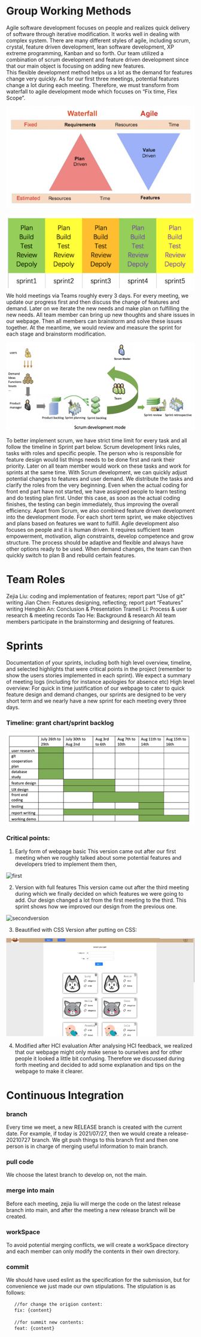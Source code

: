 # Group Working Methods
Agile software development focuses on people and realizes quick delivery of software through iterative modification. It works well in dealing with complex system. There are many different styles of agile, including scrum, crystal, feature driven development, lean software development, XP extreme programming, Kanban and so forth. Our team utilized a combination of scrum development and feature driven development since that our main object is focusing on adding new features.  
This flexible development method helps us a lot as the demand for features change very quickly. As for our first three meetings, potential features change a lot during each meeting. Therefore, we must transform from waterfall to agile development mode which focuses on “Fix time, Flex Scope”.

![waterfallagile](../static/reportImg/waterfall.png)

![agile](../static/reportImg/agile.png)
We hold meetings via Teams roughly every 3 days. For every meeting, we update our progress first and then discuss the change of features and demand. Later on we iterate the new needs and make plan on fulfilling the new needs. All team member can bring up new thoughts and share issues in our webpage. Then all members can brainstorm and solve these issues together. At the meantime, we would review and measure the sprint for each stage and brainstorm modification. 

![scrum](../static/reportImg/scrum.png)

To better implement scrum, we have strict time limit for every task and all follow the timeline in Sprint part below. Scrum development links rules, tasks with roles and specific people. The person who is responsible for feature design would list things needs to be done first and rank their priority. Later on all team member would work on these tasks and work for sprints at the same time. 
With Scrum development, we can quickly adjust potential changes to features and user demand. We distribute the tasks and clarify the roles from the very beginning. Even when the actual coding for front end part have not started, we have assigned people to learn testing and do testing plan first. Under this case, as soon as the actual coding finishes, the testing can begin immediately, thus improving the overall efficiency. 
Apart from Scrum, we also combined feature driven development into the development mode. For each short term sprint, we make objectives and plans based on features we want to fulfill. 
Agile development also focuses on people and it is human driven. It requires sufficient team empowerment, motivation, align constraints, develop competence and grow structure. 
The process should be adaptive and flexible and always have other options ready to be used. When demand changes, the team can then quickly switch to plan B and rebuild certain features. 

# Team Roles

Zejia Liu: coding and implementation of features; report part “Use of git” writing
Jian Chen: Features designing, reflecting; report part “Features” writing
Hengbin An: Conclusion & Presentation 
Tramell Li: Process & user research & meeting records 
Tao He: Background & research 
All team members participate in the brainstorming and designing of features. 


# Sprints
Documentation of your sprints, including both high level overview, timeline, and selected highlights that were critical points in the project (remember to show the users stories implemented in each sprint). We expect a summary of meeting logs (including for instance apologies for absence etc)
High level overview: For quick in time justification of our webpage to cater to quick feature design and demand changes, our sprints are designed to be very short term and we nearly have a new sprint for each meeting every three days. 
### Timeline: grant chart/sprint backlog

![timeline](../static/reportImg/timeline.png)

### Critical points:
1. Early form of webpage basic 
 This version came out after our first meeting when we roughly talked about some potential features and developers tried to implement them then, 

![first](../static/reportImg/dev1-4.png)

2. Version with full features 
 This version came out after the third meeting during which we finally decided on which features we were going to add. Our design changed a lot from the first meeting to the third. This sprint shows how we improved our design from the previous one. 
 
![secondversion](../static/reportImg/dev1-6.png)

3. Beautified with CSS
 Version after putting on CSS:

![beautified](../static/reportImg/dev2-3.png)

4. Modified after HCI evaluation
 After analysing HCI feedback, we realized that our webpage might only make sense to ourselves and for other people it looked a little bit confusing. Therefore we discussed during forth meeting and decided to add some explanation and tips on the webpage to make it clearer. 



# Continuous Integration
### branch
Every time we meet, a new RELEASE branch is created with the current date. For example, if today is 2021/07/27, then we would create a release-20210727 branch. We git push things to this branch first and then one person is in charge of merging useful information to main branch. 

### pull code
We choose the latest branch to develop on, not the main. 

### merge into main
Before each meeting, zejia liu will merge the code on the latest release branch into main, and after the meeting a new release branch will be created. 

### workSpace
To avoid potential merging conflicts, we will create a workSpace directory and each member can only modify the contents in their own directory. 

### commit
We should have used eslint as the specification for the submission, but for convenience we just made our own stipulations. The stipulation is as follows:
```
   //for change the origion content:
   fix: {content}

   //for summit new contents:
   feat: {content}
```
